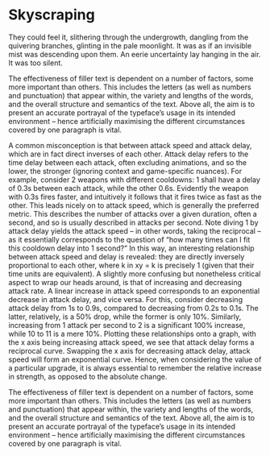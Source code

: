 # Skyscraping
<!-- #SQUARK live!
| dest = (home)
| capt = The quick brown fox jumps over the lazy dog
| date = 2025 May 5
-->

They could feel it, slithering through the undergrowth, dangling from the quivering branches, glinting in the pale moonlight. It was as if an invisible mist was descending upon them. An eerie uncertainty lay hanging in the air. It was too silent.

The effectiveness of filler text is dependent on a number of factors, some more important than others. This includes the letters (as well as numbers and punctuation) that appear within, the variety and lengths of the words, and the overall structure and semantics of the text. Above all, the aim is to present an accurate portrayal of the typeface’s usage in its intended environment – hence artificially maximising the different circumstances covered by one paragraph is vital.

A common misconception is that between attack speed and attack delay, which are in fact direct inverses of each other. Attack delay refers to the time delay between each attack, often excluding animations, and so the lower, the stronger (ignoring context and game-specific nuances). For example, consider 2 weapons with different cooldowns: 1 shall have a delay of 0.3s between each attack, while the other 0.6s. Evidently the weapon with 0.3s fires faster, and intuitively it follows that it fires twice as fast as the other. This leads nicely on to attack speed, which is generally the preferred metric. This describes the number of attacks over a given duration, often a second, and so is usually described in attacks per second. Note diving 1 by attack delay yields the attack speed – in other words, taking the reciprocal – as it essentially corresponds to the question of “how many times can I fit this cooldown delay into 1 second?” In this way, an interesting relationship between attack speed and delay is revealed: they are directly inversely proportional to each other, where k in xy = k is precisely 1 (given that their time units are equivalent). A slightly more confusing but nonetheless critical aspect to wrap our heads around, is that of increasing and decreasing attack rate. A linear increase in attack speed corresponds to an exponential decrease in attack delay, and vice versa. For this, consider decreasing attack delay from 1s to 0.9s, compared to decreasing from 0.2s to 0.1s. The latter, relatively, is a 50% drop, while the former is only 10%. Similarly, increasing from 1 attack per second to 2 is a significant 100% increase, while 10 to 11 is a mere 10%. Plotting these relationships onto a graph, with the x axis being increasing attack speed, we see that attack delay forms a reciprocal curve. Swapping the x axis for decreasing attack delay, attack speed will form an exponential curve. Hence, when considering the value of a particular upgrade, it is always essential to remember the relative increase in strength, as opposed to the absolute change.

The effectiveness of filler text is dependent on a number of factors, some more important than others. This includes the letters (as well as numbers and punctuation) that appear within, the variety and lengths of the words, and the overall structure and semantics of the text. Above all, the aim is to present an accurate portrayal of the typeface’s usage in its intended environment – hence artificially maximising the different circumstances covered by one paragraph is vital.
